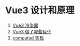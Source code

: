 # Vue3 设计和原理

1. [Vue3 渲染器](/articles/Vue3/Vue3设计和原理/Vue3渲染器.md)
2. [Vue3 做了哪些优化](/articles/Vue3/Vue3设计和原理/Vue3做了哪些优化.md)
3. [computed 实现](/articles/Vue3/Vue3设计和原理/computed实现.md)
